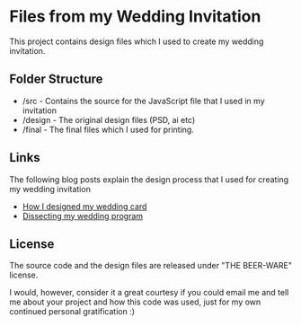 Files from my Wedding Invitation
================

This project contains design files which I used to create my wedding invitation.

Folder Structure
--------------

 - /src - Contains the source for the JavaScript file that I used in my invitation
 - /design - The original design files (PSD, ai etc)
 - /final - The final files which I used for printing.

Links
-------------

The following blog posts explain the design process that I used for creating my wedding invitation

 - [How I designed my wedding card](http://sudarmuthu.com/blog/how-i-designed-my-wedding-invitation)
 - [Dissecting my wedding program](http://sudarmuthu.com/blog/dissecting-my-wedding-program)

License
--------------

The source code and the design files are released under "THE BEER-WARE" license.

I would, however, consider it a great courtesy if you could email me and tell me about your project and how this code was used, just for my own continued personal gratification :)
